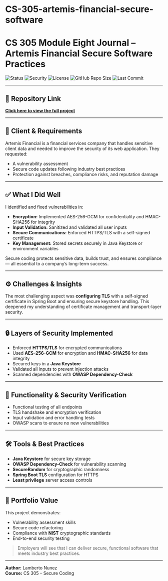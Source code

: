 # CS-305-artemis-financial-secure-software

# CS 305 Module Eight Journal – Artemis Financial Secure Software Practices

![Status](https://img.shields.io/badge/Status-Completed-brightgreen)
![Security](https://img.shields.io/badge/Security-AES--256--GCM%20%2B%20HMAC--SHA256-blue)
![License](https://img.shields.io/badge/License-MIT-lightgrey)
![GitHub Repo Size](https://img.shields.io/github/repo-size/lambertonunez/artemis-financial-secure-software)
![Last Commit](https://img.shields.io/github/last-commit/lambertonunez/artemis-financial-secure-software)

---

## 📌 Repository Link
[**Click here to view the full project**](https://github.com/lambertonunez/artemis-financial-secure-software)

---

## 🏢 Client & Requirements  
Artemis Financial is a financial services company that handles sensitive client data and needed to improve the security of its web application. They requested:
- A vulnerability assessment  
- Secure code updates following industry best practices  
- Protection against breaches, compliance risks, and reputation damage  

---

## ✅ What I Did Well  
I identified and fixed vulnerabilities in:
- **Encryption:** Implemented AES-256-GCM for confidentiality and HMAC-SHA256 for integrity  
- **Input Validation:** Sanitized and validated all user inputs  
- **Secure Communications:** Enforced HTTPS/TLS with a self-signed certificate  
- **Key Management:** Stored secrets securely in Java Keystore or environment variables  

Secure coding protects sensitive data, builds trust, and ensures compliance — all essential to a company’s long-term success.

---

## ⚙️ Challenges & Insights  
The most challenging aspect was **configuring TLS** with a self-signed certificate in Spring Boot and ensuring secure keystore handling. This deepened my understanding of certificate management and transport-layer security.

---

## 🔒 Layers of Security Implemented  
- Enforced **HTTPS/TLS** for encrypted communications  
- Used **AES-256-GCM** for encryption and **HMAC-SHA256** for data integrity  
- Secured keys in a **Java Keystore**  
- Validated all inputs to prevent injection attacks  
- Scanned dependencies with **OWASP Dependency-Check**  

---

## 🧪 Functionality & Security Verification  
- Functional testing of all endpoints  
- TLS handshake and encryption verification  
- Input validation and error handling tests  
- OWASP scans to ensure no new vulnerabilities  

---

## 🛠 Tools & Best Practices  
- **Java Keystore** for secure key storage  
- **OWASP Dependency-Check** for vulnerability scanning  
- **SecureRandom** for cryptographic randomness  
- **Spring Boot TLS** configuration for HTTPS  
- **Least privilege** server access controls  

---

## 📂 Portfolio Value  
This project demonstrates:
- Vulnerability assessment skills  
- Secure code refactoring  
- Compliance with **NIST** cryptographic standards  
- End-to-end security testing  

> Employers will see that I can deliver secure, functional software that meets industry best practices.

---

**Author:** Lamberto Nunez  
**Course:** CS 305 – Secure Coding
